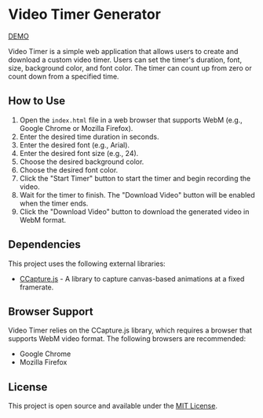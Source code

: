 # Video Timer Generator

[DEMO](https://the-homeless-god.github.io/video-timer-generator/)

Video Timer is a simple web application that allows users to create and download a custom video timer. Users can set the timer's duration, font, size, background color, and font color. The timer can count up from zero or count down from a specified time.

## How to Use

1. Open the `index.html` file in a web browser that supports WebM (e.g., Google Chrome or Mozilla Firefox).
2. Enter the desired time duration in seconds.
3. Enter the desired font (e.g., Arial).
4. Enter the desired font size (e.g., 24).
5. Choose the desired background color.
6. Choose the desired font color.
7. Click the "Start Timer" button to start the timer and begin recording the video.
8. Wait for the timer to finish. The "Download Video" button will be enabled when the timer ends.
9. Click the "Download Video" button to download the generated video in WebM format.

## Dependencies

This project uses the following external libraries:

- [CCapture.js](https://github.com/spite/ccapture.js) - A library to capture canvas-based animations at a fixed framerate.

## Browser Support

Video Timer relies on the CCapture.js library, which requires a browser that supports WebM video format. The following browsers are recommended:

- Google Chrome
- Mozilla Firefox

## License

This project is open source and available under the [MIT License](LICENSE).
